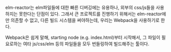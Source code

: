 elm-reactor는 elm파일들에 대한 빠른 디버깅에는 유용하나,
외부의 css/js들을 사용하지는 못한다는 단점이 있다. 그래서 큰 프로젝트를 진행하기 위해서는
elm-reactor에만 의존할 수 없고, 다른 빌드 시스템을 써야하는데, 우리는 Webpack을 사용하기로 한다.

Webpack은 쉽게 말해, starting node (e.g. index.html)부터 시작해서,
그 파일이 필요로하는 여타 js/css/elm 등의 파일들을 모두 번들링하여 빌드해주는 툴이다.

